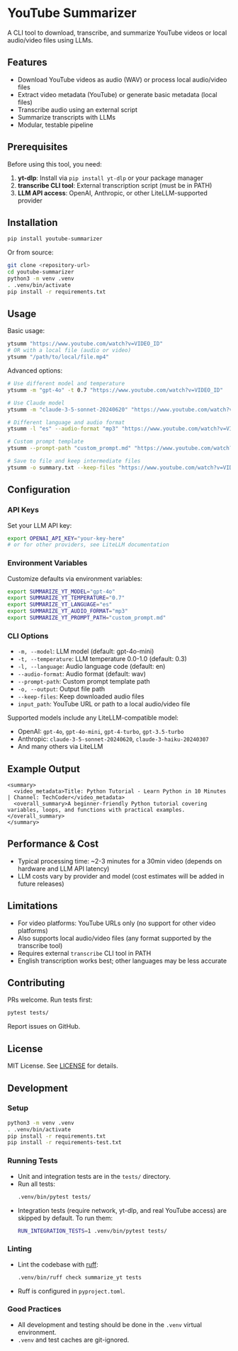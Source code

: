 # YouTube Summarizer

A CLI tool to download, transcribe, and summarize YouTube videos or local audio/video files using LLMs.

## Features
- Download YouTube videos as audio (WAV) or process local audio/video files
- Extract video metadata (YouTube) or generate basic metadata (local files)
- Transcribe audio using an external script
- Summarize transcripts with LLMs
- Modular, testable pipeline

## Prerequisites

Before using this tool, you need:

1. **yt-dlp**: Install via `pip install yt-dlp` or your package manager
2. **transcribe CLI tool**: External transcription script (must be in PATH)
3. **LLM API access**: OpenAI, Anthropic, or other LiteLLM-supported provider

## Installation

```bash
pip install youtube-summarizer
```

Or from source:
```bash
git clone <repository-url>
cd youtube-summarizer
python3 -m venv .venv
. .venv/bin/activate
pip install -r requirements.txt
```

## Usage

Basic usage:
```bash
ytsumm "https://www.youtube.com/watch?v=VIDEO_ID"
# OR with a local file (audio or video)
ytsumm "/path/to/local/file.mp4"
```

Advanced options:
```bash
# Use different model and temperature
ytsumm -m "gpt-4o" -t 0.7 "https://www.youtube.com/watch?v=VIDEO_ID"

# Use Claude model
ytsumm -m "claude-3-5-sonnet-20240620" "https://www.youtube.com/watch?v=VIDEO_ID"

# Different language and audio format
ytsumm -l "es" --audio-format "mp3" "https://www.youtube.com/watch?v=VIDEO_ID"

# Custom prompt template
ytsumm --prompt-path "custom_prompt.md" "https://www.youtube.com/watch?v=VIDEO_ID"

# Save to file and keep intermediate files
ytsumm -o summary.txt --keep-files "https://www.youtube.com/watch?v=VIDEO_ID"
```

## Configuration

### API Keys
Set your LLM API key:
```bash
export OPENAI_API_KEY="your-key-here"
# or for other providers, see LiteLLM documentation
```

### Environment Variables
Customize defaults via environment variables:
```bash
export SUMMARIZE_YT_MODEL="gpt-4o"
export SUMMARIZE_YT_TEMPERATURE="0.7"
export SUMMARIZE_YT_LANGUAGE="es"
export SUMMARIZE_YT_AUDIO_FORMAT="mp3"
export SUMMARIZE_YT_PROMPT_PATH="custom_prompt.md"
```

### CLI Options
- `-m, --model`: LLM model (default: gpt-4o-mini)
- `-t, --temperature`: LLM temperature 0.0-1.0 (default: 0.3)
- `-l, --language`: Audio language code (default: en)
- `--audio-format`: Audio format (default: wav)
- `--prompt-path`: Custom prompt template path
- `-o, --output`: Output file path
- `--keep-files`: Keep downloaded audio files
- `input_path`: YouTube URL or path to a local audio/video file

Supported models include any LiteLLM-compatible model:
- OpenAI: `gpt-4o`, `gpt-4o-mini`, `gpt-4-turbo`, `gpt-3.5-turbo`
- Anthropic: `claude-3-5-sonnet-20240620`, `claude-3-haiku-20240307`
- And many others via LiteLLM

## Example Output

```
<summary>
  <video_metadata>Title: Python Tutorial - Learn Python in 10 Minutes | Channel: TechCoder</video_metadata>
  <overall_summary>A beginner-friendly Python tutorial covering variables, loops, and functions with practical examples.</overall_summary>
</summary>
```


## Performance & Cost
- Typical processing time: ~2-3 minutes for a 30min video (depends on hardware and LLM API latency)
- LLM costs vary by provider and model (cost estimates will be added in future releases)

## Limitations
- For video platforms: YouTube URLs only (no support for other video platforms)
- Also supports local audio/video files (any format supported by the transcribe tool)
- Requires external `transcribe` CLI tool in PATH
- English transcription works best; other languages may be less accurate

## Contributing
PRs welcome. Run tests first:
```bash
pytest tests/
```
Report issues on GitHub.

## License
MIT License. See [LICENSE](LICENSE) for details.

## Development

### Setup
```bash
python3 -m venv .venv
. .venv/bin/activate
pip install -r requirements.txt
pip install -r requirements-test.txt
```

### Running Tests
- Unit and integration tests are in the `tests/` directory.
- Run all tests:
  ```bash
  .venv/bin/pytest tests/
  ```
- Integration tests (require network, yt-dlp, and real YouTube access) are skipped by default. To run them:
  ```bash
  RUN_INTEGRATION_TESTS=1 .venv/bin/pytest tests/
  ```

### Linting
- Lint the codebase with [ruff](https://docs.astral.sh/ruff/):
  ```bash
  .venv/bin/ruff check summarize_yt tests
  ```
- Ruff is configured in `pyproject.toml`.

### Good Practices
- All development and testing should be done in the `.venv` virtual environment.
- `.venv` and test caches are git-ignored. 